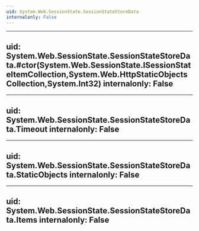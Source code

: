 ```yaml
---
uid: System.Web.SessionState.SessionStateStoreData
internalonly: False
---
```


---
uid: System.Web.SessionState.SessionStateStoreData.#ctor(System.Web.SessionState.ISessionStateItemCollection,System.Web.HttpStaticObjectsCollection,System.Int32)
internalonly: False
---

---
uid: System.Web.SessionState.SessionStateStoreData.Timeout
internalonly: False
---

---
uid: System.Web.SessionState.SessionStateStoreData.StaticObjects
internalonly: False
---

---
uid: System.Web.SessionState.SessionStateStoreData.Items
internalonly: False
---
